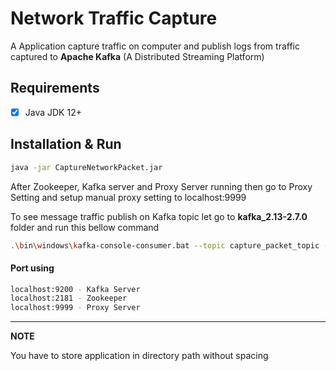 # Network Traffic Capture
A Application capture traffic on computer
and publish logs from traffic captured to **Apache Kafka** (A Distributed Streaming Platform)

## Requirements
- [x] Java JDK 12+

## Installation & Run
```bash
java -jar CaptureNetworkPacket.jar
```

After Zookeeper, Kafka server and Proxy Server running then go to Proxy Setting and setup manual proxy setting to localhost:9999

To see message traffic publish on Kafka topic let go to **kafka_2.13-2.7.0** folder and run this bellow command
```bash
.\bin\windows\kafka-console-consumer.bat --topic capture_packet_topic --from-beginning --bootstrap-server localhost:9092
```

#### Port using
```bash
localhost:9200 - Kafka Server
localhost:2181 - Zookeeper
localhost:9999 - Proxy Server
```
---
**NOTE**

You have to store application in directory path without spacing
 
